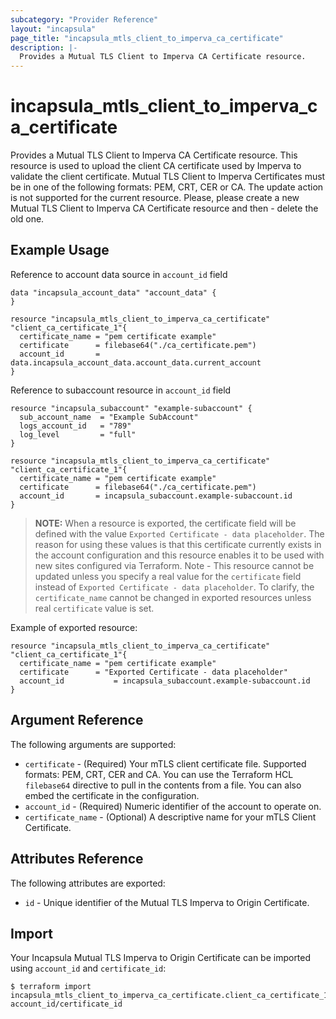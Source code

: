 ```yaml
---
subcategory: "Provider Reference"
layout: "incapsula"
page_title: "incapsula_mtls_client_to_imperva_ca_certificate"
description: |-
  Provides a Mutual TLS Client to Imperva CA Certificate resource.
---
```


# incapsula_mtls_client_to_imperva_ca_certificate

Provides a Mutual TLS Client to Imperva CA Certificate resource.
This resource is used to upload the client CA certificate used by Imperva to validate the client certificate.
Mutual TLS Client to Imperva Certificates must be in one of the following formats: PEM, CRT, CER or CA.
The update action is not supported for the current resource. Please, please create a new Mutual TLS Client to Imperva CA Certificate resource and then - delete the old one.

## Example Usage
Reference to account data source in `account_id` field

```hcl
data "incapsula_account_data" "account_data" {
}

resource "incapsula_mtls_client_to_imperva_ca_certificate" "client_ca_certificate_1"{
  certificate_name = "pem certificate example"
  certificate      = filebase64("./ca_certificate.pem")
  account_id       =  data.incapsula_account_data.account_data.current_account
}
```

Reference to subaccount resource in `account_id` field

```hcl
resource "incapsula_subaccount" "example-subaccount" {
  sub_account_name  = "Example SubAccount"
  logs_account_id   = "789"
  log_level         = "full"
}

resource "incapsula_mtls_client_to_imperva_ca_certificate" "client_ca_certificate_1"{
  certificate_name = "pem certificate example"
  certificate      = filebase64("./ca_certificate.pem")
  account_id       = incapsula_subaccount.example-subaccount.id
}
```

> **NOTE:** 
When a resource is exported, the certificate field will be defined with the value `Exported Certificate - data placeholder`.
The reason for using these values is that this certificate currently exists in the account configuration and this resource enables it to be used with new sites configured via Terraform.
Note - This resource cannot be updated unless you specify a real value for the `certificate` field instead of `Exported Certificate - data placeholder`.
To clarify, the `certificate_name` cannot be changed in exported resources unless real `certificate` value is set.

Example of exported resource:

```hcl
resource "incapsula_mtls_client_to_imperva_ca_certificate" "client_ca_certificate_1"{
  certificate_name = "pem certificate example"
  certificate      = "Exported Certificate - data placeholder"
  account_id           = incapsula_subaccount.example-subaccount.id
}
```

## Argument Reference

The following arguments are supported:

* `certificate` - (Required) Your mTLS client certificate file. Supported formats: PEM, CRT, CER and CA.
  You can use the Terraform HCL `filebase64` directive to pull in the contents from a file. You can also embed the certificate in the configuration.
* `account_id` - (Required) Numeric identifier of the account to operate on.
* `certificate_name` - (Optional) A descriptive name for your mTLS Client Certificate.

## Attributes Reference

The following attributes are exported:

* `id` - Unique identifier of the Mutual TLS Imperva to Origin Certificate.

## Import

Your Incapsula Mutual TLS Imperva to Origin Certificate can be imported using `account_id` and `certificate_id`:

```
$ terraform import incapsula_mtls_client_to_imperva_ca_certificate.client_ca_certificate_1 account_id/certificate_id
```